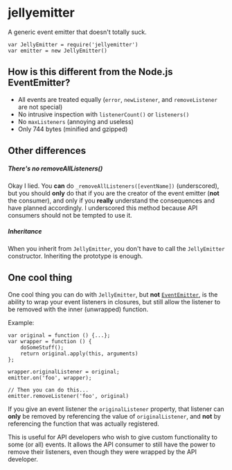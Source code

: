 # jellyemitter
A generic event emitter that doesn't totally suck.

```
var JellyEmitter = require('jellyemitter')
var emitter = new JellyEmitter()
```

## How is this different from the Node.js EventEmitter?

- All events are treated equally (`error`, `newListener`, and `removeListener` are not special)
- No intrusive inspection  with `listenerCount()` or `listeners()`
- No `maxListeners` (annoying and useless)
- Only 744 bytes (minified and gzipped)

## Other differences

##### There's no removeAllListeners()

Okay I lied. You **can** do `_removeAllListeners([eventName])` (underscored), but you should **only** do that if you are the creator of the event emitter (**not** the consumer), and only if you **really** understand the consequences and have planned accordingly. I underscored this method because API consumers should not be tempted to use it.

##### Inheritance

When you inherit from `JellyEmitter`, you don't have to call the `JellyEmitter` constructor. Inheriting the prototype is enough.

## One cool thing

One cool thing you can do with `JellyEmitter`, but **not** [`EventEmitter`](https://nodejs.org/api/events.html#events_class_eventemitter), is the ability to wrap your event listeners in closures, but still allow the listener to be removed with the inner (unwrapped) function.

Example:
```
var original = function () {...};
var wrapper = function () {
	doSomeStuff();
	return original.apply(this, arguments)
};

wrapper.originalListener = original;
emitter.on('foo', wrapper);

// Then you can do this...
emitter.removeListener('foo', original)
```

If you give an event listener the `originalListener` property, that listener can **only** be removed by referencing the value of `originalListener`, and **not** by referencing the function that was actually registered.

This is useful for API developers who wish to give custom functionality to some (or all) events. It allows the API consumer to still have the power to remove their listeners, even though they were wrapped by the API developer.

